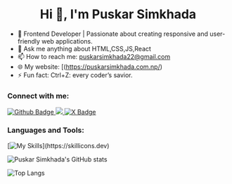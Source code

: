  <h1 align="center">Hi 👋, I'm Puskar Simkhada</h1>

- 🌟 Frontend Developer | Passionate about creating responsive and user-friendly web applications.
- 💬 Ask me anything about HTML,CSS,JS,React
- 📫 How to reach me: puskarsimkhada22@gmail.com
- 🌐 My website: [(https://puskarsimkhada.com.np/)
- ⚡ Fun fact: Ctrl+Z: every coder’s savior.
  
### Connect with me:
<div id="badges">
  <a href="https://github.com/puskarsimkhada">
    <img src="https://img.shields.io/badge/Github-white?style=for-the-badge&logo=Github&logoColor=white" alt="Github Badge"/>
  </a>
  <a href="https://www.linkedin.com/in/puskarsimkhada10/">
<img src="https://img.shields.io/badge/LinkedIn-blue?style=for-the-badge&logo=linkedin&logoColor=white%22%20alt=%22LinkedIn%20Badge"/>
  </a>
<a href="https://x.com/PuskarSimk41013">
  <img src="https://img.shields.io/badge/X-1DA1F2?style=for-the-badge&logo=x&logoColor=white" alt="X Badge"/>
</a>
</div>

### Languages and Tools:
[![My Skills](https://skillicons.dev/icons?i=html,css,js,react,java,github,gitlab,tailwind,bootstrap,git,vscode,visualstudio,figma,)](https://skillicons.dev)

 ![Puskar Simkhada's GitHub stats](https://github-readme-stats.vercel.app/api?username=puskarsimkhada&show_icons=true&theme=dark)

 ![Top Langs](https://github-readme-stats.vercel.app/api/top-langs/?username=puskarsimkhada&theme=dark&count=8)
<br>

